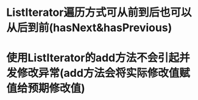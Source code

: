 # ListIterator遍历方式可从前到后也可以从后到前(hasNext&hasPrevious)
# 使用ListIterator的add方法不会引起并发修改异常(add方法会将实际修改值赋值给预期修改值)